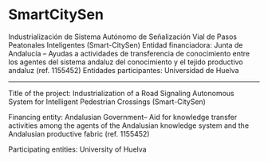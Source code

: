 # SmartCitySen
Industrialización de Sistema Autónomo de Señalización Vial de Pasos Peatonales Inteligentes (Smart-CitySen) 
Entidad financiadora: Junta de Andalucía – Ayudas a actividades de transferencia de conocimiento entre los agentes del sistema andaluz del conocimiento y el tejido productivo andaluz (ref. 1155452)
Entidades participantes: Universidad de Huelva 

-----------------------------------------------------
Title of the project: Industrialization of a Road Signaling Autonomous System for Intelligent Pedestrian Crossings (Smart-CitySen)

Financing entity: Andalusian Government– Aid for knowledge transfer activities among the agents of the Andalusian knowledge system and the Andalusian productive fabric (ref. 1155452)

Participating entities: University of Huelva 
